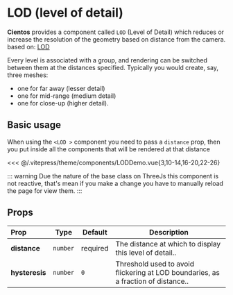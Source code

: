 # LOD (level of detail)

<DocsDemo>
  <LODDemo />
</DocsDemo>

**Cientos** provides a component called `LOD` (Level of Detail) which reduces or increase the resolution of the geometry based on distance from the camera. based on: [LOD](https://threejs.org/docs/index.html?q=lod#api/en/objects/LOD)

Every level is associated with a group, and rendering can be switched between them at the distances specified. Typically you would create, say, three meshes:

- one for far away (lesser detail)
- one for mid-range (medium detail)
- one for close-up (higher detail).

## Basic usage

When using the `<LOD >` component you need to pass a `distance` prop, then you put inside all the components that will be rendered at that distance

<<< @/.vitepress/theme/components/LODDemo.vue{3,10-14,16-20,22-26}

::: warning
Due the nature of the base class on ThreeJs this component is not reactive, that's mean if you make a change you have to manually reload the page for view them.
:::

## Props

| Prop          | Type     | Default | Description  |
| :------------ | -------- | ------- | ------------ |
| **distance** | `number` | required    | The distance at which to display this level of detail.. |
| **hysteresis** | `number` | `0`     | Threshold used to avoid flickering at LOD boundaries, as a fraction of distance.. |
